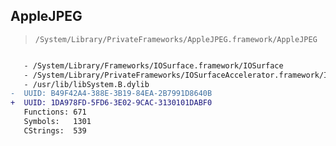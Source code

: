 ## AppleJPEG

> `/System/Library/PrivateFrameworks/AppleJPEG.framework/AppleJPEG`

```diff

   - /System/Library/Frameworks/IOSurface.framework/IOSurface
   - /System/Library/PrivateFrameworks/IOSurfaceAccelerator.framework/IOSurfaceAccelerator
   - /usr/lib/libSystem.B.dylib
-  UUID: B49F42A4-388E-3B19-84EA-2B7991D8640B
+  UUID: 1DA978FD-5FD6-3E02-9CAC-3130101DABF0
   Functions: 671
   Symbols:   1301
   CStrings:  539

```
